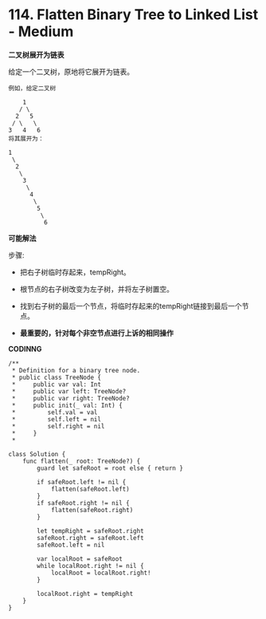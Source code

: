 # 114. Flatten Binary Tree to Linked List - Medium
**二叉树展开为链表**

给定一个二叉树，原地将它展开为链表。

```
例如，给定二叉树

    1
   / \
  2   5
 / \   \
3   4   6
将其展开为：

1
 \
  2
   \
    3
     \
      4
       \
        5
         \
          6
```


**可能解法**

步骤:
- 把右子树临时存起来，tempRight。
- 根节点的右子树改变为左子树，并将左子树置空。
- 找到右子树的最后一个节点，将临时存起来的tempRight链接到最后一个节点。

- **最重要的，针对每个非空节点进行上诉的相同操作**

**CODINNG**

```
/**
 * Definition for a binary tree node.
 * public class TreeNode {
 *     public var val: Int
 *     public var left: TreeNode?
 *     public var right: TreeNode?
 *     public init(_ val: Int) {
 *         self.val = val
 *         self.left = nil
 *         self.right = nil
 *     }
 *

class Solution {
    func flatten(_ root: TreeNode?) {
        guard let safeRoot = root else { return }

        if safeRoot.left != nil {
            flatten(safeRoot.left)
        }
        if safeRoot.right != nil {
            flatten(safeRoot.right)
        }

        let tempRight = safeRoot.right
        safeRoot.right = safeRoot.left
        safeRoot.left = nil

        var localRoot = safeRoot
        while localRoot.right != nil {
            localRoot = localRoot.right!
        }

        localRoot.right = tempRight
    }
}
```
